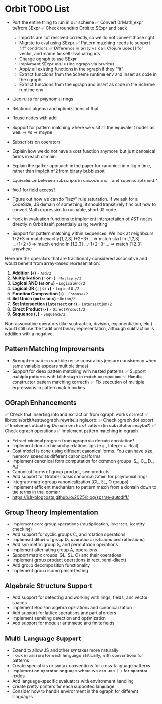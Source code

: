 # Orbit TODO List
- Port the entire thing to run in our scheme
  ✅ Convert OrMath_expr to/from SExpr
  ✅ Check roundtrip Orbit to SExpr and back
  - Imports are not resolved correctly, so we do not convert those right
  - Migrate to eval using SExpr. 
    ✅ Pattern matching needs to support "if" conditions
	✅ Difference in array vs call: Clojure uses [] for vector, and :name for self-evaluating ids
  - Change ograph to use SExpr
  - Implement SExpr eval using ograph via rewrites
  - Apply all existing functions in the ograph if they "fit"
  - Extract functions from the Scheme runtime env and insert as code in the ograph
  - Extract functions from the ograph and insert as code in the Scheme runtime env

- Glex rules for polynomial rings
- Relational algebra and optimizations of that
- Reuse nodes with add
- Support for pattern matching where we visit all the equivalent nodes as well. => vs -> maybe
- Subscripts on operators
- Explain how we do not have a cost function anymore, but just canonical forms in each domain
- Explain the gather approach in the paper for canonical in n log n time, rather than implicit n^2 from binary bubblesort
- Equivalence between subscripts in unicode and _ and superscripts and ^
- foo.1 for field access?
- Figure out how we can do "lazy" rule saturation. If we ask for a CodeSize, JS domain of something, it should transitively find out how to convert Math expression to runnable, short JS code.
- Hook in evaluation functions to implement interpretation of AST nodes directly in Orbit itself, potentially using rewriting
- Support for pattern matching within sequences. We look at neighbours
	1+2+3 ⇒ match exactly [1,2,3]
	1+2+3+... ⇒ match start in [1,2,3] 
	...+1+2+3 ⇒ match ending in [1,2,3]
	...+1+2+3+... ⇒ match [1,2,3] anywhere

Here are the operators that are traditionally considered associative and would benefit from array-based representation:

1. **Addition (`+`)** - `Add/2`
2. **Multiplication (`*` or `·`)** - `Multiply/2`
3. **Logical AND (`&&` or `∧`)** - `LogicalAnd/2`
4. **Logical OR (`||` or `∨`)** - `LogicalOr/2`
5. **Function Composition (`∘`)** - `Compose/2`
6. **Set Union (`union` or `∪`)** - `Union/2`
7. **Set Intersection (`intersect` or `∩`)** - `Intersection/2`
8. **Direct Product (`×`)** - `DirectProduct/2`
9. **Sequence (`;`)** - `Sequence/2`

Non-associative operators (like subtraction, division, exponentiation, etc.) would still use the traditional binary representation, although subtraction is addition with a negative.

## Pattern Matching Improvements
- Strengthen pattern variable reuse constraints (ensure consistency when same variable appears multiple times)
- Support for deep pattern matching with nested patterns
✅ Support multiple patterns with fallthrough in match expressions
✅ Handle constructor pattern matching correctly
✅ Fix execution of multiple expressions in pattern match bodies

## OGraph Enhancements
✅ Check that inserting into and extraction from ograph works correct
✅ lib/tools/orbit/tests/ograph_rewrite_single.orb:
✅ Check ograph dot export
✅ Implement attaching Domain on rhs of pattern (in substitution maybe?)
✅ Check ograph operations
✅ Implement pattern matching in ograph
- Extract minimal program from ograph via domain annotation?
- Implement domain hierarchy relationships (e.g., Integer ⊂ Real)
- Cost model is done using different canonical forms. You can have size, memory, speed as different canonical forms
- Implement canonical form computation for common groups (Sₙ, Cₙ, Dₙ, Aₙ)
- Canonical forms of group product, semiproducts
- Add support for Gröbner basis canonicalization for polynomial rings
- Integrate matrix group canonicalization (GL, SL, O groups)
- Implement efficient mechanism to pattern match from a domain down to the terms in that domain
- https://iclr-blogposts.github.io/2025/blog/sparse-autodiff/

## Group Theory Implementation
- Implement core group operations (multiplication, inverses, identity checking)
- Add support for cyclic groups Cₙ and rotation operations
- Implement dihedral group Dₙ operations (rotations and reflections)
- Add symmetric group Sₙ and permutation operations
- Implement alternating group Aₙ operations
- Support matrix groups (GL, SL, O) and their operations
- Implement group product operations (direct, semi-direct)
- Add group decomposition functionality
- Implement group isomorphism testing

## Algebraic Structure Support
- Add support for detecting and working with rings, fields, and vector spaces
- Implement Boolean algebra operations and canonicalization
- Add support for lattice operations and partial orders
- Implement semiring detection and optimization
- Add support for modular arithmetic and finite fields

## Multi-Language Support
- Extend to allow JS and other syntaxes more naturally
- Hook in parsers for each language statically, with conventions for patterns
- Create special ids or syntax conventions for cross-language patterns
- Implement an operator language where we can use `(+)` for operator nodes
- Add language-specific evaluators with environment handling
- Create pretty printers for each supported language
- Consider how to handle environment in the ograph for different languages
